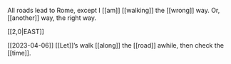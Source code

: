 All roads lead to Rome, except I [[am]] [[walking]] the [[wrong]] way.
Or, [[another]] way, the right way.

[[2,0|EAST]] 

[[2023-04-06]]
[[Let]]’s walk [[along]] the [[road]] awhile, then check the [[time]].